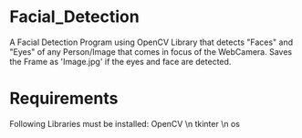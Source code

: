# Facial_Detection
A Facial Detection Program using OpenCV Library that detects "Faces" and "Eyes" of any Person/Image that comes in focus of the WebCamera.
Saves the Frame as 'Image.jpg' if the eyes and face are detected.

# Requirements 
Following Libraries must be installed:
OpenCV
\n tkinter
\n os
